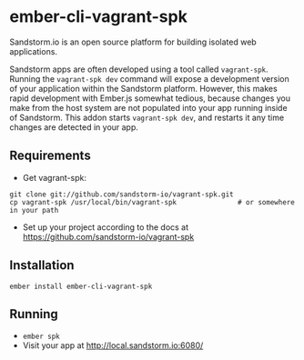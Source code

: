 # ember-cli-vagrant-spk

Sandstorm.io is an open source platform for building isolated web applications.

Sandstorm apps are often developed using a tool called `vagrant-spk`. Running the
`vagrant-spk dev` command will expose a development version of your application within
the Sandstorm platform. However, this makes rapid development with Ember.js somewhat
tedious, because changes you make from the host system are not populated into your
app running inside of Sandstorm. This addon starts `vagrant-spk dev`, and restarts it
any time changes are detected in your app.

## Requirements
* Get vagrant-spk:
```
git clone git://github.com/sandstorm-io/vagrant-spk.git
cp vagrant-spk /usr/local/bin/vagrant-spk               # or somewhere in your path
```
* Set up your project according to the docs at https://github.com/sandstorm-io/vagrant-spk


## Installation

`ember install ember-cli-vagrant-spk`

## Running

* `ember spk`
* Visit your app at http://local.sandstorm.io:6080/
